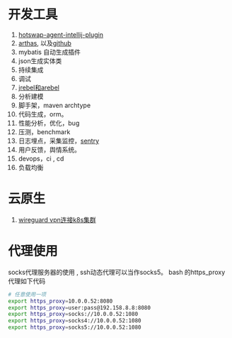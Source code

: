 # 开发工具

1. [hotswap-agent-intellij-plugin](https://github.com/dmitry-zhuravlev/hotswap-agent-intellij-plugin)
2. [arthas](https://arthas.aliyun.com/doc/advanced-use.html), 以及[github](https://github.com/alibaba/arthas)
3. mybatis 自动生成插件
4. json生成实体类
5. 持续集成
6. 调试
7. [jrebel和arebel](https://www.jianshu.com/p/24e817e47a84)
8. 分析建模
9. 脚手架，maven archtype
10. 代码生成，orm。
11. 性能分析，优化，bug
12. 压测，benchmark
13. 日志埋点，采集监控，[sentry](https://docs.sentry.io/)
14. 用户反馈，舆情系统。
15. devops，ci , cd
16. 负载均衡

# 云原生

1. [wireguard vpn连接k8s集群](https://github.com/ivanmorenoj/k8s-wireguard)

# 代理使用

socks代理服务器的使用 , ssh动态代理可以当作socks5。 bash 的https_proxy代理如下代码

```bash
# 任意使用一项
export https_proxy=10.0.0.52:8080
export https_proxy=user:pass@192.158.8.8:8080
export https_proxy=socks://10.0.0.52:1080
export https_proxy=socks4://10.0.0.52:1080
export https_proxy=socks5://10.0.0.52:1080
```
